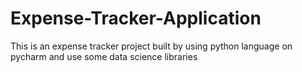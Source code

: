 # Expense-Tracker-Application
This is an expense tracker project built by using python language on pycharm and use some data science libraries 
